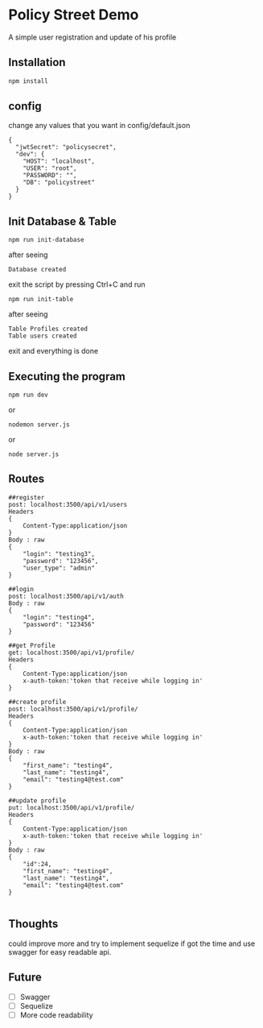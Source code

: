 # Policy Street Demo

A simple user registration and update of his profile

## Installation

```bash
npm install
```

## config

change any values that you want in config/default.json

```
{
  "jwtSecret": "policysecret",
  "dev": {
    "HOST": "localhost",
    "USER": "root",
    "PASSWORD": "",
    "DB": "policystreet"
  }
}
```

## Init Database & Table

```
npm run init-database
```

after seeing

```
Database created
```

exit the script by pressing Ctrl+C
and run

```
npm run init-table
```

after seeing

```
Table Profiles created
Table users created
```

exit and everything is done

## Executing the program

```
npm run dev
```

or

```
nodemon server.js
```

or

```
node server.js
```

## Routes

```
##register
post: localhost:3500/api/v1/users
Headers
{
    Content-Type:application/json
}
Body : raw
{
    "login": "testing3",
    "password": "123456",
    "user_type": "admin"
}

##login
post: localhost:3500/api/v1/auth
Body : raw
{
    "login": "testing4",
    "password": "123456"
}

##get Profile
get: localhost:3500/api/v1/profile/
Headers
{
    Content-Type:application/json
    x-auth-token:'token that receive while logging in'
}

##create profile
post: localhost:3500/api/v1/profile/
Headers
{
    Content-Type:application/json
    x-auth-token:'token that receive while logging in'
}
Body : raw
{
    "first_name": "testing4",
    "last_name": "testing4",
    "email": "testing4@test.com"
}

##update profile
put: localhost:3500/api/v1/profile/
Headers
{
    Content-Type:application/json
    x-auth-token:'token that receive while logging in'
}
Body : raw
{
    "id":24,
    "first_name": "testing4",
    "last_name": "testing4",
    "email": "testing4@test.com"
}


```

## Thoughts

could improve more and try to implement sequelize if got the time and use swagger for easy readable api.

## Future

- [ ] Swagger
- [ ] Sequelize
- [ ] More code readability
